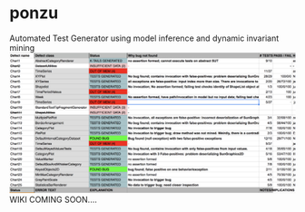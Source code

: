 # ponzu
Automated Test Generator using model inference and dynamic invariant mining
![alt text](https://raw.githubusercontent.com/nsimsiri/ponzu/branch/status.png)
WIKI COMING SOON....
